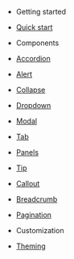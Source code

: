 - Getting started
 - [Quick start](/quickstart)

- Components
 - [Accordion](/accordion)
 - [Alert](/alert)
 - [Collapse](/collapse)
 - [Dropdown](/dropdown)
 - [Modal](/modal)
 - [Tab](/tab)
 - [Panels](/panels)
 - [Tip](/tip)
 - [Callout](/callout)
 - [Breadcrumb](/breadcrumb)
 - [Pagination](/pagination)

- Customization
 - [Theming](/styles)
